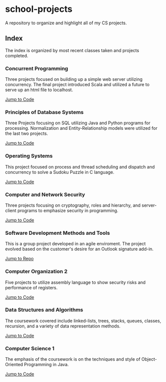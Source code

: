 # school-projects
A repository to organize and highlight all of my CS projects. 

## Index
The index is organized by most recent classes taken and projects completed.

### Concurrent Programming
Three projects focused on building up a simple web server utilizing concurrency. The final project introduced Scala and utilized a future to serve up an html file to localhost.

[Jump to Code](<./Concurrent Programming>)

### Principles of Database Systems
Three Projects focusing on SQL utilizing Java and Python programs for processing. Normalization and Entity-Relationship models were utilized for the last two projects.

[Jump to Code](<./Principles of Database Systems>)

### Operating Systems
This project focused on process and thread scheduling and dispatch and concurrency to solve a Sudoku Puzzle in C language.

[Jump to Code](<./Operating Systems>)

### Computer and Network Security
Three projects focusing on cryptography, roles and hierarchy, and server-client programs to emphasize security in programming. 

[Jump to Code](<./Computer and Network Security>)

### Software Development Methods and Tools
This is a group project developed in an agile enviroment. The project evolved based on the customer's desire for an Outlook signature add-in.

[Jump to Repo](https://github.com/CS-3250-Team-3-Stooges/OutlookSignatureAddin.git)

### Computer Organization 2
Five projects to utilize assembly language to show security risks and performance of registers.

[Jump to Code](<./Computer Organization 2>)

### Data Structures and Algorithms
The coursework covered include linked-lists, trees, stacks, queues, classes, recursion, and a variety of data representation methods.

[Jump to Code](<./Data Structures and Algorithms>)

### Computer Science 1
The emphasis of the coursework is on the techniques and style of Object-Oriented Programming in Java.

[Jump to Code](<./Computer Science 1>)
